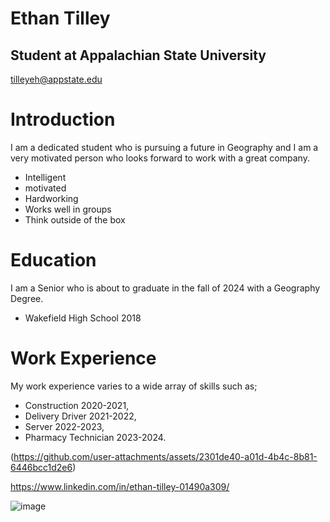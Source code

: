 # Ethan Tilley

## Student at Appalachian State University 

tilleyeh@appstate.edu

# Introduction

I am a dedicated student who is pursuing a future in Geography and I am a very motivated person who looks forward to work with a great company. 
* Intelligent 
* motivated
* Hardworking
* Works well in groups
* Think outside of the box

# Education

I am a Senior who is about to graduate in the fall of 2024 with a Geography Degree. 
* Wakefield High School 2018

# Work Experience

My work experience varies to a wide array of skills such as; 
* Construction 2020-2021, 
* Delivery Driver 2021-2022, 
* Server 2022-2023,
* Pharmacy Technician 2023-2024.  

(https://github.com/user-attachments/assets/2301de40-a01d-4b4c-8b81-6446bcc1d2e6)

https://www.linkedin.com/in/ethan-tilley-01490a309/

![image](https://github.com/user-attachments/assets/04dcefe3-7299-49e7-99db-6554add8b1fc)



